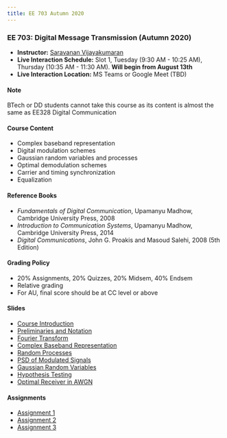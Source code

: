 ```yaml
---
title: EE 703 Autumn 2020
---
```



### EE 703: Digital Message Transmission (Autumn 2020)
  - **Instructor:** [Saravanan Vijayakumaran](http://www.ee.iitb.ac.in/~sarva)
  - **Live Interaction Schedule:** Slot 1, Tuesday (9:30 AM - 10:25 AM), Thursday (10:35 AM - 11:30 AM). **Will begin from August 13th**
  - **Live Interaction Location:** MS Teams or Google Meet (TBD)

#### Note

BTech or DD students cannot take this course as its content is almost the same as EE328 Digital Communication

#### Course Content

  - Complex baseband representation
  - Digital modulation schemes
  - Gaussian random variables and processes
  - Optimal demodulation schemes
  - Carrier and timing synchronization
  - Equalization


#### Reference Books

  - *Fundamentals of Digital Communication*, Upamanyu Madhow, Cambridge University Press, 2008
  - *Introduction to Communication Systems*, Upamanyu Madhow, Cambridge University Press, 2014
  - *Digital Communications*, John G. Proakis and Masoud Salehi, 2008 (5th Edition)

#### Grading Policy
  - 20% Assignments, 20% Quizzes, 20% Midsem, 40% Endsem
  - Relative grading
  - For AU, final score should be at CC level or above

#### Slides
  - [Course Introduction](/courses/EE703/2020/slides/Outline.pdf)
  - [Preliminaries and Notation](/courses/EE703/2020/slides/Preliminaries.pdf)
  - [Fourier Transform](/courses/EE703/2020/slides/FourierTransform.pdf)
  - [Complex Baseband Representation](/courses/EE703/2020/slides/ComplexBaseband.pdf)
  - [Random Processes](/courses/EE703/2020/slides/RandomProcesses.pdf)
  - [PSD of Modulated Signals](/courses/EE703/2020/slides/PSDofModulatedSignals.pdf)
  - [Gaussian Random Variables](/courses/EE703/2020/slides/GaussianRV.pdf)
  - [Hypothesis Testing](/courses/EE703/2020/slides/HypothesisTesting.pdf)
  - [Optimal Receiver in AWGN](/courses/EE703/2020/slides/OptimalReceiverInAWGN.pdf)

#### Assignments
  - [Assignment 1](/courses/EE703/2020/assignments/assignment1.pdf)
  - [Assignment 2](/courses/EE703/2020/assignments/assignment2.pdf)
  - [Assignment 3](/courses/EE703/2020/assignments/assignment3.pdf)